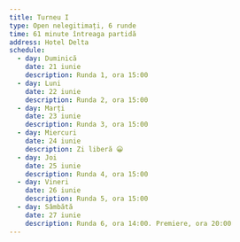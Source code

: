 ```yaml
---
title: Turneu I
type: Open nelegitimați, 6 runde
time: 61 minute întreaga partidă
address: Hotel Delta
schedule:
  - day: Duminică
    date: 21 iunie
    description: Runda 1, ora 15:00
  - day: Luni
    date: 22 iunie
    description: Runda 2, ora 15:00
  - day: Marți
    date: 23 iunie
    description: Runda 3, ora 15:00
  - day: Miercuri
    date: 24 iunie
    description: Zi liberă 😀
  - day: Joi
    date: 25 iunie
    description: Runda 4, ora 15:00
  - day: Vineri
    date: 26 iunie
    description: Runda 5, ora 15:00
  - day: Sâmbătă
    date: 27 iunie
    description: Runda 6, ora 14:00. Premiere, ora 20:00
---
```

